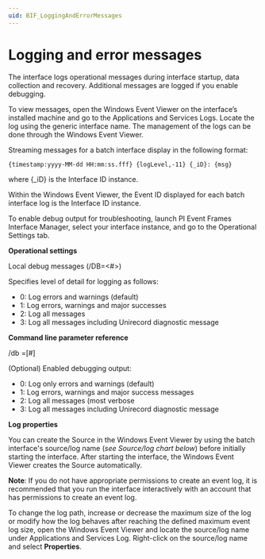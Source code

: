 ```yaml
---
uid: BIF_LoggingAndErrorMessages
---
```


# Logging and error messages

<!-- Static topic. No modifications usually required (REVISED AUGUST 2022)-->

The interface logs operational messages during interface startup, data collection and recovery. Additional messages are logged if you enable debugging. 

To view messages, open the Windows Event Viewer on the interface’s installed machine and go to the Applications and Services Logs. Locate the log using the generic interface name. The management of the logs can be done through the Windows Event Viewer.

Streaming messages for a batch interface display in the following format: 

```
{timestamp:yyyy-MM-dd HH:mm:ss.fff} {logLevel,-11} {_iD}: {msg}
```

where {_iD} is the Interface ID instance.

Within the Windows Event Viewer, the Event ID displayed for each batch interface log is the Interface ID instance.

To enable debug output for troubleshooting, launch PI Event Frames Interface Manager, select your interface instance, and go to the Operational Settings tab.

**Operational settings**

Local debug messages (/DB=<#>)

Specifies level of detail for logging as follows:

* 0: Log errors and warnings (default)
* 1: Log errors, warnings and major successes
* 2: Log all messages
* 3: Log all messages including Unirecord diagnostic message

**Command line parameter reference**

/db =[#]

(Optional) Enabled debugging output:

* 0: Log only errors and warnings (default)
* 1: Log errors, warnings and major success messages
* 2: Log all messages (most verbose
* 3: Log all messages including Unirecord diagnostic message

**Log properties**

You can create the Source in the Windows Event Viewer by using the batch interface's source/log name (*see Source/log chart below*) before initially starting the interface. After starting the interface, the Windows Event Viewer creates the Source automatically.

**Note**: If you do not have appropriate permissions to create an event log, it is recommended that you run the interface interactively with an account that has permissions to create an event log. 

To change the log path, increase or decrease the maximum size of the log or modify how the log behaves after reaching the defined maximum event log size, open the Windows Event Viewer and locate the source/log name under Applications and Services Log. Right-click on the source/log name and select **Properties**.

<!-- Source/Log Chart 
| Source/Log Name | Name of Interface |
| BIFConfig | PI Event Frame Interface Manager |
| PIFTBInt | PI Interface for Rockwell Factory Talk Batch |
| PIABB800xA | PI Interface for ABB 800xA Batch |
| ABB800xaPR | PI Interface for ABB 800xA Production Response Batch |
| PIEFGen | PI Event Frames Generator
| PIEMDVB | PI Interface for Emerson DeltaV Batch |
| PIWWInBatch | PI Interface for Wonderware InBatch Batch |
| PIWPASXBatch | PI Interface for Werum PAS-X Batch |
| PIRockwellPharmaSuite | PI Interface for Rockwell PharmaSuite Batch |
| PIEMDVBCS | PI Interface for Emerson Syncade Batch |
| PIGEIB | PI Interface for GE iBatch Batch |
| PISISBatch | PI Interface for Siemens Simatic Batch |  -->

